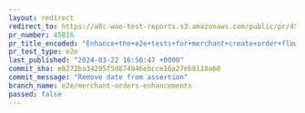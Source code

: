 ```yaml
---
layout: redirect
redirect_to: https://a8c-woo-test-reports.s3.amazonaws.com/public/pr/45816/e2e/index.html
pr_number: 45816
pr_title_encoded: "Enhance+the+e2e+tests+for+merchant+create+order+flows"
pr_test_type: e2e
last_published: "2024-03-22 16:50:47 +0000"
commit_sha: e8272ba34295f5d874946ebcce16a27eb8110a60
commit_message: "Remove date from assertion"
branch_name: e2e/merchant-orders-enhancements
passed: false
---
```

